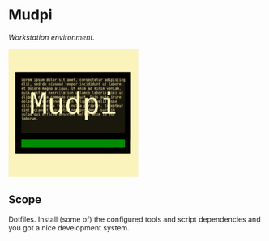 # Mudpi

*Workstation environment.*

![Cover](doc/images/mudpi-cover-256.png)

## Scope

Dotfiles. Install (some of) the configured tools and script dependencies and
you got a nice development system.
